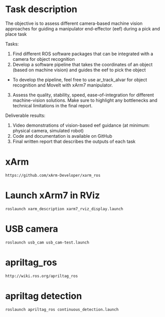 <a id="top"></a>
# Task description

The objective is to assess different camera-based machine vision approaches for guiding a manipulator end-effector (eef) during a pick and place task

Tasks:
1) Find different ROS software packages that can be integrated with a camera for object recognition
2) Develop a software pipeline that takes the coordinates of an object (based on machine vision) and guides the eef to pick the object
  - To develop the pipeline, feel free to use ar_track_alvar for object recognition and MoveIt with xArm7 manipulator. 
3) Assess the quality, stability, speed, ease-of-integration for different machine-vision solutions. Make sure to highlight any bottlenecks and technical limitations in the final report. 

Deliverable results:
1) Video demonstrations of vision-based eef guidance (at minimum: physical camera, simulated robot)
2) Code and documentation is available on GitHub
3) Final written report that describes the outputs of each task


# xArm
```
https://github.com/xArm-Developer/xarm_ros
```
# Launch xArm7 in RViz
```
roslaunch xarm_description xarm7_rviz_display.launch
```
# USB camera
```
roslaunch usb_cam usb_cam-test.launch
```
# apriltag_ros
```
http://wiki.ros.org/apriltag_ros
```
# apriltag detection
```
roslaunch apriltag_ros continuous_detection.launch
```
